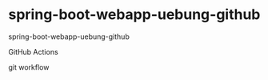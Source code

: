 # spring-boot-webapp-uebung-github
spring-boot-webapp-uebung-github

GitHub Actions  

git workflow
